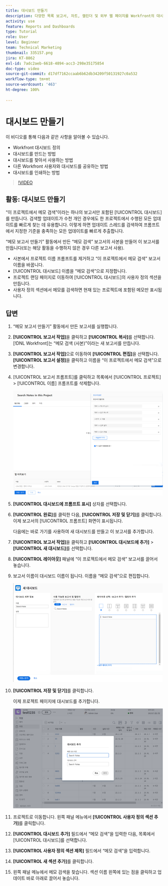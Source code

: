 ```yaml
---
title: 대시보드 만들기
description: 다양한 목록 보고서, 차트, 캘린더 및 외부 웹 페이지를 Workfront의 대시보드에 결합하는 방법에 대해 알아봅니다.
activity: use
feature: Reports and Dashboards
type: Tutorial
role: User
level: Beginner
team: Technical Marketing
thumbnail: 335157.png
jira: KT-8862
exl-id: 7adc2aeb-6618-4894-acc3-298e35175854
doc-type: video
source-git-commit: d17df7162ccaab6b62db34209f50131927c0a532
workflow-type: tm+mt
source-wordcount: '463'
ht-degree: 100%

---
```


# 대시보드 만들기

이 비디오를 통해 다음과 같은 사항을 알아볼 수 있습니다.

* Workfront 대시보드 정의
* 대시보드를 만드는 방법
* 대시보드를 찾아서 사용하는 방법
* 다른 Workfront 사용자와 대시보드를 공유하는 방법
* 대시보드를 인쇄하는 방법

>[!VIDEO](https://video.tv.adobe.com/v/335157/?quality=12&learn=on&enablevpops)

## 활동: 대시보드 만들기

“이 프로젝트에서 메모 검색”이라는 하나의 보고서만 포함된 [!UICONTROL 대시보드]를 만듭니다. 검색할 업데이트가 수천 개인 경우에도 한 프로젝트에서 수행된 모든 업데이트를 빠르게 찾는 데 유용합니다. 이렇게 하면 업데이트 스레드를 검색하여 프롬프트에서 지정한 기준을 충족하는 모든 업데이트를 빠르게 추출합니다.

“메모 보고서 만들기” 활동에서 만든 “메모 검색” 보고서의 사본을 만들어 이 보고서를 만듭니다(또는 해당 활동을 수행하지 않은 경우 다른 보고서 사용).

* 사본에서 프로젝트 이름 프롬프트를 제거하고 “이 프로젝트에서 메모 검색” 보고서 이름을 바꿉니다.
* [!UICONTROL 대시보드] 이름을 “메모 검색”으로 지정합니다.
* 프로젝트 랜딩 페이지로 이동하여 [!UICONTROL 대시보드]의 사용자 정의 섹션을 만듭니다.
* 사용자 정의 섹션에서 메모를 검색하면 현재 있는 프로젝트에 포함된 메모만 표시됩니다.

## 답변

1. “메모 보고서 만들기” 활동에서 만든 보고서를 실행합니다.
1. **[!UICONTROL 보고서 작업]**&#x200B;을 클릭하고 **[!UICONTROL 복사]**&#x200B;를 선택합니다. [!DNL Workfront]는 “메모 검색 (사본)”이라는 새 보고서를 만듭니다.
1. **[!UICONTROL 보고서 작업]**&#x200B;으로 이동하여 **[!UICONTROL 편집]**&#x200B;을 선택합니다. **[!UICONTROL 보고서 설정]**&#x200B;을 클릭하고 이름을 “이 프로젝트에서 메모 검색”으로 변경합니다.
1. [!UICONTROL 보고서 프롬프트]를 클릭하고 목록에서 [!UICONTROL 프로젝트] > [!UICONTROL 이름] 프롬프트를 삭제합니다.

   ![새 대시보드를 생성하는 화면 이미지](assets/edit-report-prompts.png)

1. **[!UICONTROL 대시보드에 프롬프트 표시]** 상자를 선택합니다.
1. **[!UICONTROL 완료]**&#x200B;를 클릭한 다음, **[!UICONTROL 저장 및 닫기]**&#x200B;를 클릭합니다. 이제 보고서의 [!UICONTROL 프롬프트] 화면이 표시됩니다.

   다음에는 바로 가기를 사용하여 새 대시보드를 만들고 이 보고서를 추가합니다.

1. **[!UICONTROL 보고서 작업]**&#x200B;을 클릭하고 **[!UICONTROL 대시보드에 추가]** > **[!UICONTROL 새 대시보드]**&#x200B;를 선택합니다.
1. **[!UICONTROL 레이아웃]** 패널에 “이 프로젝트에서 메모 검색” 보고서를 끌어서 놓습니다.
1. 보고서 이름이 대시보드 이름이 됩니다. 이름을 “메모 검색”으로 편집합니다.

   ![새 대시보드를 생성하는 화면 이미지](assets/create-dashboard.png)

1. **[!UICONTROL 저장 및 닫기]**&#x200B;를 클릭합니다.

   이제 프로젝트 페이지에 대시보드를 추가합니다.

   ![새 대시보드를 생성하는 화면 이미지](assets/add-custom-section.png)

1. 프로젝트로 이동합니다. 왼쪽 패널 메뉴에서 **[!UICONTROL 사용자 정의 섹션 추가]**&#x200B;를 클릭합니다.
1. **[!UICONTROL 대시보드 추가]** 필드에서 “메모 검색”을 입력한 다음, 목록에서 [!UICONTROL 대시보드]를 선택합니다.
1. **[!UICONTROL 사용자 정의 섹션 제목]** 필드에서 “메모 검색”을 입력합니다.
1. **[!UICONTROL 새 섹션 추가]**&#x200B;를 클릭합니다.
1. 왼쪽 패널 메뉴에서 메모 검색을 찾습니다. 섹션 이름 왼쪽에 있는 점을 클릭하고 업데이트 바로 아래로 끌어서 놓습니다.
